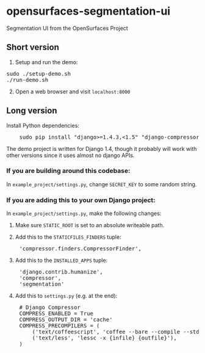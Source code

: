 # opensurfaces-segmentation-ui
Segmentation UI from the OpenSurfaces Project

## Short version
1. Setup and run the demo:
<pre>
sudo ./setup-demo.sh
./run-demo.sh
</pre>

2. Open a web browser and visit `localhost:8000`

## Long version
Install Python dependencies:
<pre>
	sudo pip install "django>=1.4.3,<1.5" "django-compressor>=1.2,<2" "ua-parser>=0.3.2,<0.4"
</pre>

The demo project is written for Django 1.4, though it probably will work with
other versions since it uses almost no django APIs.

### If you are building around this codebase:
In `example_project/settings.py`, change `SECRET_KEY` to some
random string.

### If you are adding this to your own Django project:
In `example_project/settings.py`, make the following changes:

1. Make sure `STATIC_ROOT` is set to an absolute writeable path.

2. Add this to the `STATICFILES_FINDERS` tuple:
<pre>
	'compressor.finders.CompressorFinder',
</pre>

3. Add this to the `INSTALLED_APPS` tuple:
<pre>
	'django.contrib.humanize',
	'compressor',
	'segmentation'
</pre>

4. Add this to `settings.py` (e.g. at the end):
<pre>
	# Django Compressor
	COMPRESS_ENABLED = True
	COMPRESS_OUTPUT_DIR = 'cache'
	COMPRESS_PRECOMPILERS = (
		('text/coffeescript', 'coffee --bare --compile --stdio'),
		('text/less', 'lessc -x {infile} {outfile}'),
	)
</pre>
